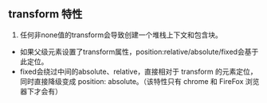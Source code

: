 ## transform 特性
1. 任何非none值的transform会导致创建一个堆栈上下文和包含块。
- 如果父级元素设置了transform属性，position:relative/absolute/fixed会基于此定位。
- fixed会绕过中间的absolute、relative，直接相对于 transform 的元素定位，同时直接降级变成 position: absolute。（该特性只有 chrome 和 FireFox 浏览器下才会有）

## 